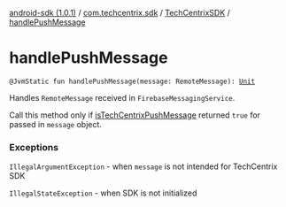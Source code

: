 [android-sdk (1.0.1)](../../index.md) / [com.techcentrix.sdk](../index.md) / [TechCentrixSDK](index.md) / [handlePushMessage](./handle-push-message.md)

# handlePushMessage

`@JvmStatic fun handlePushMessage(message: RemoteMessage): `[`Unit`](https://kotlinlang.org/api/latest/jvm/stdlib/kotlin/-unit/index.html)

Handles `RemoteMessage` received in `FirebaseMessagingService`.

Call this method only if [isTechCentrixPushMessage](is-tech-centrix-push-message.md) returned `true` for passed in `message` object.

### Exceptions

`IllegalArgumentException` - when `message` is not intended for TechCentrix SDK

`IllegalStateException` - when SDK is not initialized